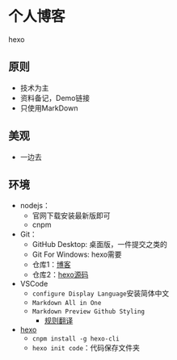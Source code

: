 # 个人博客

 hexo

## 原则

+ 技术为主
+ 资料备记，Demo链接
+ 只使用MarkDown

## 美观

+ 一边去

## 环境

+ nodejs：
  + 官网下载安装最新版即可
  + cnpm
+ Git：
  + GitHub Desktop: 桌面版，一件提交之类的
  + Git For Windows: hexo需要
  + 仓库1：[博客](https://fxliu.github.io/ "静态文件")
  + 仓库2：[hexo源码](https://github.com/fxliu/hexo)
+ VSCode
  + `configure Display Language`安装简体中文
  + `Markdown All in One`
  + `Markdown Preview Github Styling`
    + [规则翻译](https://www.jianshu.com/p/51523a1c6fe1)
+ [hexo](https://hexo.io/zh-cn/docs/)
  + `cnpm install -g hexo-cli`
  + `hexo init code`：代码保存文件夹

